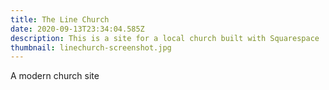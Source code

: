 ```yaml
---
title: The Line Church
date: 2020-09-13T23:34:04.585Z
description: This is a site for a local church built with Squarespace
thumbnail: linechurch-screenshot.jpg
---
```

A modern church site